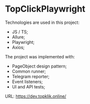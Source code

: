 # TopClickPlaywright

Technologies are used in this project:
- JS / TS;
- Allure;
- Playwright;
- Axios;

The project was implemented with:
- PageObject design pattern;
- Common runner;
- Telegram reporter;
- Event listeners;
- UI and API tests;

URL: https://dev.topklik.online/
